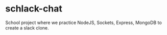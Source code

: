 # schlack-chat
School project where we practice NodeJS, Sockets, Express, MongoDB to create a slack clone.
